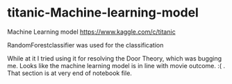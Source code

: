 # titanic-Machine-learning-model
Machine Learning model 
https://www.kaggle.com/c/titanic

RandomForestclassifier was used for the classification

While at it I tried using it for resolving the Door Theory, which was bugging me. Looks like the machine learning model is in line with movie outcome. :(  . That section is at very end of notebook file.
